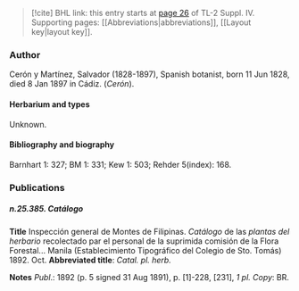 > [!cite] BHL link: this entry starts at [page 26](https://www.biodiversitylibrary.org/item/103860#page/36/mode/1up) of TL-2 Suppl. IV.
> Supporting pages: [[Abbreviations|abbreviations]], [[Layout key|layout key]].

### Author

Cerón y Martínez, Salvador (1828-1897), Spanish botanist, born 11 Jun 1828, died 8 Jan 1897 in Cádiz. (*Cerón*).

#### Herbarium and types

Unknown.

#### Bibliography and biography

Barnhart 1: 327; BM 1: 331; Kew 1: 503; Rehder 5(index): 168.

### Publications

##### n.25.385. Catálogo

**Title**
Inspección general de Montes de Filipinas. *Catálogo* de las *plantas del herbario* recolectado par el personal de la suprimida comisión de la Flora Forestal... Manila (Establecimiento Tipográfico del Colegio de Sto. Tomás) 1892. Oct.
**Abbreviated title**: *Catal. pl. herb.*

**Notes**
*Publ*.: 1892 (p. 5 signed 31 Aug 1891), p. \[1\]-228, \[231\], *1 pl. Copy*: BR.

